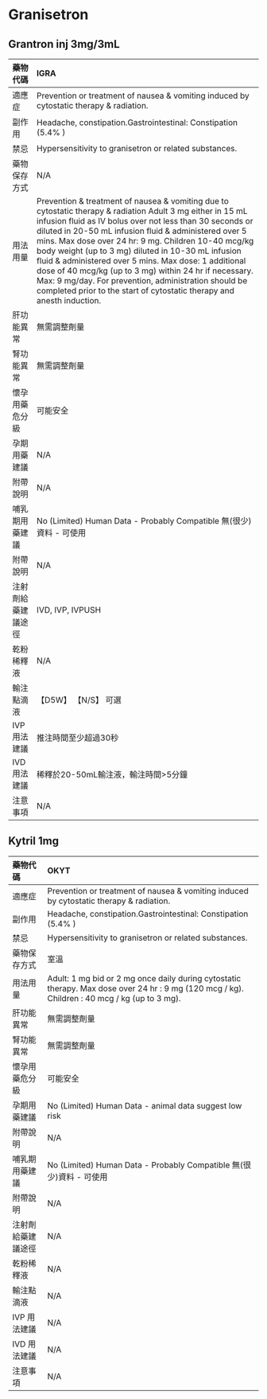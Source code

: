 # Granisetron

## Grantron inj 3mg/3mL

| 藥物代碼           | IGRA                                                                                                                                                                                                                                                                                                                                                                                                                                                                                                                                                                                               |
|:-------------------|:---------------------------------------------------------------------------------------------------------------------------------------------------------------------------------------------------------------------------------------------------------------------------------------------------------------------------------------------------------------------------------------------------------------------------------------------------------------------------------------------------------------------------------------------------------------------------------------------------|
| 適應症             | Prevention or treatment of nausea & vomiting induced by cytostatic therapy & radiation.                                                                                                                                                                                                                                                                                                                                                                                                                                                                                                            |
| 副作用             | Headache, constipation.Gastrointestinal: Constipation (5.4% )                                                                                                                                                                                                                                                                                                                                                                                                                                                                                                                                      |
| 禁忌               | Hypersensitivity to granisetron or related substances.                                                                                                                                                                                                                                                                                                                                                                                                                                                                                                                                             |
| 藥物保存方式       | N/A                                                                                                                                                                                                                                                                                                                                                                                                                                                                                                                                                                                                |
| 用法用量           | Prevention & treatment of nausea & vomiting due to cytostatic therapy & radiation Adult 3 mg either in 15 mL infusion fluid as IV bolus over not less than 30 seconds or diluted in 20-50 mL infusion fluid & administered over 5 mins. Max dose over 24 hr: 9 mg. Children 10-40 mcg/kg body weight (up to 3 mg) diluted in 10-30 mL infusion fluid & administered over 5 mins. Max dose: 1 additional dose of 40 mcg/kg (up to 3 mg) within 24 hr if necessary. Max: 9 mg/day. For prevention, administration should be completed prior to the start of cytostatic therapy and anesth induction. |
| 肝功能異常         | 無需調整劑量                                                                                                                                                                                                                                                                                                                                                                                                                                                                                                                                                                                       |
| 腎功能異常         | 無需調整劑量                                                                                                                                                                                                                                                                                                                                                                                                                                                                                                                                                                                       |
| 懷孕用藥危分級     | 可能安全                                                                                                                                                                                                                                                                                                                                                                                                                                                                                                                                                                                           |
| 孕期用藥建議       | N/A                                                                                                                                                                                                                                                                                                                                                                                                                                                                                                                                                                                                |
| 附帶說明           | N/A                                                                                                                                                                                                                                                                                                                                                                                                                                                                                                                                                                                                |
| 哺乳期用藥建議     | No (Limited) Human Data - Probably Compatible 無(很少)資料 - 可使用                                                                                                                                                                                                                                                                                                                                                                                                                                                                                                                                |
| 附帶說明           | N/A                                                                                                                                                                                                                                                                                                                                                                                                                                                                                                                                                                                                |
| 注射劑給藥建議途徑 | IVD, IVP, IVPUSH                                                                                                                                                                                                                                                                                                                                                                                                                                                                                                                                                                                   |
| 乾粉稀釋液         | N/A                                                                                                                                                                                                                                                                                                                                                                                                                                                                                                                                                                                                |
| 輸注點滴液         | 【D5W】  【N/S】 可選                                                                                                                                                                                                                                                                                                                                                                                                                                                                                                                                                                              |
| IVP 用法建議       | 推注時間至少超過30秒                                                                                                                                                                                                                                                                                                                                                                                                                                                                                                                                                                               |
| IVD 用法建議       | 稀釋於20-50mL輸注液，輸注時間>5分鐘                                                                                                                                                                                                                                                                                                                                                                                                                                                                                                                                                                |
| 注意事項           | N/A                                                                                                                                                                                                                                                                                                                                                                                                                                                                                                                                                                                                |

## Kytril 1mg

| 藥物代碼           | OKYT                                                                                                                                          |
|:-------------------|:----------------------------------------------------------------------------------------------------------------------------------------------|
| 適應症             | Prevention or treatment of nausea & vomiting induced by cytostatic therapy & radiation.                                                       |
| 副作用             | Headache, constipation.Gastrointestinal: Constipation (5.4% )                                                                                 |
| 禁忌               | Hypersensitivity to granisetron or related substances.                                                                                        |
| 藥物保存方式       | 室溫                                                                                                                                          |
| 用法用量           | Adult: 1 mg bid or 2 mg once daily during cytostatic therapy. Max dose over 24 hr : 9 mg (120 mcg / kg). Children : 40 mcg / kg (up to 3 mg). |
| 肝功能異常         | 無需調整劑量                                                                                                                                  |
| 腎功能異常         | 無需調整劑量                                                                                                                                  |
| 懷孕用藥危分級     | 可能安全                                                                                                                                      |
| 孕期用藥建議       | No (Limited) Human Data - animal data suggest low risk                                                                                        |
| 附帶說明           | N/A                                                                                                                                           |
| 哺乳期用藥建議     | No (Limited) Human Data - Probably Compatible 無(很少)資料 - 可使用                                                                           |
| 附帶說明           | N/A                                                                                                                                           |
| 注射劑給藥建議途徑 | N/A                                                                                                                                           |
| 乾粉稀釋液         | N/A                                                                                                                                           |
| 輸注點滴液         | N/A                                                                                                                                           |
| IVP 用法建議       | N/A                                                                                                                                           |
| IVD 用法建議       | N/A                                                                                                                                           |
| 注意事項           | N/A                                                                                                                                           |

